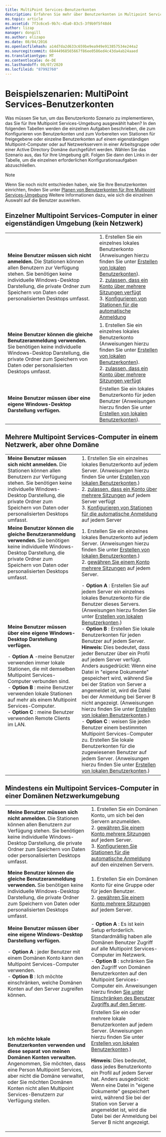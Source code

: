 ```yaml
---
title: MultiPoint Services-Benutzerkonten
description: Erfahren Sie mehr über Benutzerkonten in Multipoint Services, insbesondere die für verschiedene Szenarien zu verwendende Art.
ms.topic: article
ms.assetid: 7f3c6ce5-9b7c-45a0-83c5-3f9b9f5f48d4
author: lizap
manager: dongill
ms.author: elizapo
ms.date: 08/04/2016
ms.openlocfilehash: a14d7da2d633c659be9ea949e913857534e244a2
ms.sourcegitcommit: 68444968565667f86ee0586ed4c43da4ab24aaed
ms.translationtype: MT
ms.contentlocale: de-DE
ms.lasthandoff: 08/07/2020
ms.locfileid: "87992760"
---
```

# <a name="example-scenarios-multipoint-services-user-accounts"></a>Beispielszenarien: MultiPoint Services-Benutzerkonten
Was müssen Sie tun, um das Benutzerkonto Szenario zu implementieren, das Sie für Ihre Multipoint Services-Umgebung ausgewählt haben? In den folgenden Tabellen werden die einzelnen Aufgaben beschrieben, die zum Konfigurieren von Benutzerkonten und zum Vorbereiten von Stationen für freigegebene oder einzelne Benutzerkonten auf einem eigenständigen Multipoint-Computer oder auf Netzwerkservern in einer Arbeitsgruppe oder einer Active Directory Domäne durchgeführt werden. Wählen Sie das Szenario aus, das für Ihre Umgebung gilt. Folgen Sie dann den Links in der Tabelle, um die einzelnen erforderlichen Konfigurationsaufgaben abzuschließen.

> [!NOTE]
> Wenn Sie noch nicht entschieden haben, wie Sie Ihre Benutzerkonten einrichten, finden Sie unter [Planen von Benutzerkonten für Ihre Multipoint Services-Umgebung](Plan-user-accounts-for-your-MultiPoint-services-environment.md) Weitere Informationen dazu, wie sich die einzelnen Auswahl auf die Benutzer auswirken.

## <a name="single-multipoint-services-computer-in-a-stand-alone-environment-no-network"></a>Einzelner Multipoint Services-Computer in einer eigenständigen Umgebung (kein Netzwerk)

|||
|-|-|
|**Meine Benutzer müssen sich nicht anmelden.** Die Stationen können allen Benutzern zur Verfügung stehen. Sie benötigen keine individuelle Windows-Desktop Darstellung, die private Ordner zum Speichern von Daten oder personalisierten Desktops umfasst.|1. Erstellen Sie ein einzelnes lokales Benutzerkonto (Anweisungen hierzu finden Sie unter [Erstellen von lokalen Benutzerkonten](Create-local-user-accounts.md)).<br />2. [zulassen, dass ein Konto über mehrere Sitzungen verfügt](Allow-one-account-to-have-multiple-sessions.md)<br />3. [Konfigurieren von Stationen für die automatische Anmeldung](Configure-stations-for-automatic-logon.md)|
|**Meine Benutzer können die gleiche Benutzeranmeldung verwenden.** Sie benötigen keine individuelle Windows-Desktop Darstellung, die private Ordner zum Speichern von Daten oder personalisierten Desktops umfasst.|1. Erstellen Sie ein einzelnes lokales Benutzerkonto (Anweisungen hierzu finden Sie unter [Erstellen von lokalen Benutzerkonten](Create-local-user-accounts.md)).<br />2. [zulassen, dass ein Konto über mehrere Sitzungen verfügt](Allow-one-account-to-have-multiple-sessions.md)|
|**Meine Benutzer müssen über eine eigene Windows-Desktop Darstellung verfügen.**|Erstellen Sie ein lokales Benutzerkonto für jeden Benutzer (Anweisungen hierzu finden Sie unter [Erstellen von lokalen Benutzerkonten](Create-local-user-accounts.md)).|

## <a name="multiple-multipoint-services-computers-on-a-network-but-with-no-domain"></a>Mehrere Multipoint Services-Computer in einem Netzwerk, aber ohne Domäne

|||
|-|-|
|**Meine Benutzer müssen sich nicht anmelden.** Die Stationen können allen Benutzern zur Verfügung stehen. Sie benötigen keine individuelle Windows-Desktop Darstellung, die private Ordner zum Speichern von Daten oder personalisierten Desktops umfasst.|1. Erstellen Sie ein einzelnes lokales Benutzerkonto auf jedem Server. (Anweisungen hierzu finden Sie unter [Erstellen von lokalen Benutzerkonten](Create-local-user-accounts.md).)<br />2. [zulassen, dass ein Konto über mehrere Sitzungen](Allow-one-account-to-have-multiple-sessions.md) auf jedem Server verfügt<br />3. [Konfigurieren von Stationen für die automatische Anmeldung](Configure-stations-for-automatic-logon.md) auf jedem Server|
|**Meine Benutzer können die gleiche Benutzeranmeldung verwenden.** Sie benötigen keine individuelle Windows-Desktop Darstellung, die private Ordner zum Speichern von Daten oder personalisierten Desktops umfasst.|1. Erstellen Sie ein einzelnes lokales Benutzerkonto auf jedem Server. (Anweisungen hierzu finden Sie unter [Erstellen von lokalen Benutzerkonten](Create-local-user-accounts.md).)<br />2. [gewähren Sie einem Konto mehrere Sitzungen](Allow-one-account-to-have-multiple-sessions.md) auf jedem Server.|
|**Meine Benutzer müssen über eine eigene Windows-Desktop Darstellung verfügen.**<p>-   **Option A** -meine Benutzer verwenden immer lokale Stationen, die mit demselben Multipoint Services-Computer verbunden sind.<br />-   **Option B** : meine Benutzer verwenden lokale Stationen auf mehr als einem Multipoint Services-Computer.<br />-   **Option C** : meine Benutzer verwenden Remote Clients im LAN.|-   **Option A** : Erstellen Sie auf jedem Server ein einzelnes lokales Benutzerkonto für die Benutzer dieses Servers. (Anweisungen hierzu finden Sie unter [Erstellen von lokalen Benutzerkonten](Create-local-user-accounts.md).)<br />-   **Option B** : Erstellen Sie lokale Benutzerkonten für jeden Benutzer auf jedem Server. **Hinweis:** Dies bedeutet, dass jeder Benutzer über ein Profil auf jedem Server verfügt. Anders ausgedrückt: Wenn eine Datei in "eigene Dokumente" gespeichert wird, während Sie bei der Station von Server a angemeldet ist, wird die Datei bei der Anmeldung bei Server B nicht angezeigt. (Anweisungen hierzu finden Sie unter [Erstellen von lokalen Benutzerkonten](Create-local-user-accounts.md).)<br />-   **Option C** : weisen Sie jeden Benutzer einem bestimmten Multipoint Services-Computer zu. Erstellen Sie lokale Benutzerkonten für die zugewiesenen Benutzer auf jedem Server. (Anweisungen hierzu finden Sie unter [Erstellen von lokalen Benutzerkonten](Create-local-user-accounts.md).)|

## <a name="one-or-more-multipoint-services-computers-in-a-domain-network-environment"></a>Mindestens ein Multipoint Services-Computer in einer Domänen Netzwerkumgebung

|||
|-|-|
|**Meine Benutzer müssen sich nicht anmelden.** Die Stationen können allen Benutzern zur Verfügung stehen. Sie benötigen keine individuelle Windows-Desktop Darstellung, die private Ordner zum Speichern von Daten oder personalisierten Desktops umfasst.|1. Erstellen Sie ein Domänen Konto, um sich bei den Servern anzumelden.<br />2. [gewähren Sie einem Konto mehrere Sitzungen](Allow-one-account-to-have-multiple-sessions.md) auf jedem Server.<br />3. [Konfigurieren Sie Stationen für die automatische Anmeldung](Configure-stations-for-automatic-logon.md) auf den einzelnen Servern.|
|**Meine Benutzer können die gleiche Benutzeranmeldung verwenden.** Sie benötigen keine individuelle Windows-Desktop Darstellung, die private Ordner zum Speichern von Daten oder personalisierten Desktops umfasst.|1. Erstellen Sie ein Domänen Konto für eine Gruppe oder für jeden Benutzer.<br />2. [gewähren Sie einem Konto mehrere Sitzungen](Allow-one-account-to-have-multiple-sessions.md) auf jedem Server.|
|**Meine Benutzer müssen über eine eigene Windows-Desktop Darstellung verfügen.**<p>-   **Option A** : jeder Benutzer mit einem Domänen Konto kann den Multipoint Services-Computer verwenden.<br />-   **Option B** : Ich möchte einschränken, welche Domänen Konten auf den Server zugreifen können.|-   **Option A** : Es ist kein Setup erforderlich. Standardmäßig haben alle Domänen Benutzer Zugriff auf alle Multipoint Services-Computer im Netzwerk.<br />-   **Option B** : schränken Sie den Zugriff von Domänen Benutzerkonten auf den Multipoint Services-Computer ein. Anweisungen hierzu finden [Sie unter Einschränken des Benutzer Zugriffs auf den Server](./limit-user-access-to-multipoint.md).|
|**Ich möchte lokale Benutzerkonten verwenden und diese separat von meinen Domänen Konten verwalten.** Angenommen, Sie möchten, dass eine Person Multipoint Services, aber nicht die Domäne verwaltet, oder Sie möchten Domänen Konten nicht allen Multipoint Services-Benutzern zur Verfügung stellen.|Erstellen Sie ein oder mehrere lokale Benutzerkonten auf jedem Server. (Anweisungen hierzu finden Sie unter [Erstellen von lokalen Benutzerkonten](Create-local-user-accounts.md).)<p>**Hinweis:** Dies bedeutet, dass jedes Benutzerkonto ein Profil auf jedem Server hat. Anders ausgedrückt: Wenn eine Datei in "eigene Dokumente" gespeichert wird, während Sie bei der Station von Server a angemeldet ist, wird die Datei bei der Anmeldung bei Server B nicht angezeigt.|